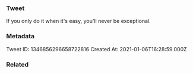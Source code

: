 ### Tweet
If you only do it when it's easy, you'll never be exceptional.

### Metadata
Tweet ID: 1346856296658722816
Created At: 2021-01-06T16:28:59.000Z

### Related

